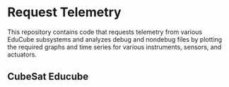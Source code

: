 # Request Telemetry

This repository contains code that requests telemetry from various EduCube subsystems and analyzes debug and nondebug files by plotting the required graphs and time series for various instruments, sensors, and actuators.

## CubeSat Educube

